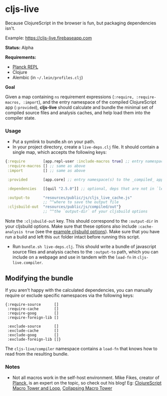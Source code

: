 # cljs-live

Because ClojureScript in the browser is fun, but packaging dependencies isn't.

Example: https://cljs-live.firebaseapp.com

**Status:** Alpha

**Requirements:**

- [Planck REPL](planck-repl.org)
- Clojure
- Alembic (in `~/.lein/profiles.clj`)

**Goal**

Given a map containing `ns` requirement expressions (`:require, :require-macros, :import`), and the entry namespace of the compiled ClojureScript app (`:provided`), **cljs-live** should calculate and bundle the minimal set of compiled source files and analysis caches, and help load them into the compiler state.

### Usage

- Put a symlink to bundle.sh on your path.
- In your project directory, create a `live-deps.clj` file. It should contain a single map, which accepts the following keys:

```clj
{:require        [app.repl-user :include-macros true] ;; entry namespace(s) to include in package
 :require-macros [] ;; same as above
 :import         [] ;; same as above

 :provided       [app.core] ;; entry namespace(s) to the _compiled_ app

 :dependencies   [[quil "2.5.0"]] ;; optional, deps that are not in `lein classpath`

 :output-to      "resources/public/js/cljs_live_cache.js"
                 ;; ^^where to save the output file
 :cljsbuild-out  "resources/public/js/compiled/out"}
                 ;; ^^the `output-dir` of your cljsbuild options
```

Note the `:cljsbuild-out` key. This should correspond to the `:output-dir` in your cljsbuild options. Make sure that these options also include `:cache-analysis true` (see the [example cljsbuild options](https://github.com/mhuebert/cljs-live/blob/master/script/build_example.clj)). Make sure that you have run a build and left this `out` folder intact before running this script.

- Run `bundle.sh live-deps.clj`. This should write a bundle of javascript source files and analysis caches to the `:output-to` path, which you can include on a webpage and use in tandem with the `load-fn` in `cljs-live.compiler`.

## Modifying the bundle

If you aren't happy with the calculated dependencies, you can manually require or exclude specific namespaces via the following keys:

```
{:require-source      []
 :require-cache       []
 :require-goog        []
 :require-foreign-lib []

 :exclude-source      []
 :exclude-cache       []
 :exclude-goog        []
 :exclude-foreign-lib []}
```

The `cljs-live/compiler` namespace contains a `load-fn` that knows how to read from the resulting bundle.

### Notes

- Not all macros work in the self-host environment. Mike Fikes, creator of [Planck,](planck-repl.org) is an expert on the topic, so check out his blog! Eg: [ClojureScript Macro Tower and Loop](http://blog.fikesfarm.com/posts/2015-12-18-clojurescript-macro-tower-and-loop.html), [Collapsing Macro Tower](http://blog.fikesfarm.com/posts/2016-03-04-collapsing-macro-tower.html)
